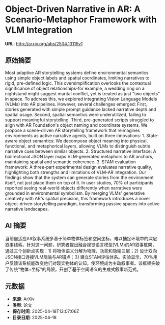 # Object-Driven Narrative in AR: A Scenario-Metaphor Framework with VLM Integration

**URL**: http://arxiv.org/abs/2504.13119v1

## 原始摘要

Most adaptive AR storytelling systems define environmental semantics using
simple object labels and spatial coordinates, limiting narratives to rigid,
pre-defined logic. This oversimplification overlooks the contextual
significance of object relationships-for example, a wedding ring on a
nightstand might suggest marital conflict, yet is treated as just "two objects"
in space. To address this, we explored integrating Vision Language Models
(VLMs) into AR pipelines. However, several challenges emerged: First, stories
generated with simple prompt guidance lacked narrative depth and spatial usage.
Second, spatial semantics were underutilized, failing to support meaningful
storytelling. Third, pre-generated scripts struggled to align with AR
Foundation's object naming and coordinate systems. We propose a scene-driven AR
storytelling framework that reimagines environments as active narrative agents,
built on three innovations: 1. State-aware object semantics: We decompose
object meaning into physical, functional, and metaphorical layers, allowing
VLMs to distinguish subtle narrative cues between similar objects. 2.
Structured narrative interface: A bidirectional JSON layer maps VLM-generated
metaphors to AR anchors, maintaining spatial and semantic coherence. 3. STAM
evaluation framework: A three-part experimental design evaluates narrative
quality, highlighting both strengths and limitations of VLM-AR integration. Our
findings show that the system can generate stories from the environment itself,
not just place them on top of it. In user studies, 70% of participants reported
seeing real-world objects differently when narratives were grounded in
environmental symbolism. By merging VLMs' generative creativity with AR's
spatial precision, this framework introduces a novel object-driven storytelling
paradigm, transforming passive spaces into active narrative landscapes.


## AI 摘要

当前自适应AR叙事系统多基于简单物体标签和空间坐标，难以捕捉环境中的深层叙事线索。针对这一问题，研究者提出融合视觉语言模型(VLM)的AR叙事框架，通过三个创新点实现：1) 将物体语义分解为物理、功能和隐喻三层；2) 设计双向JSON接口连接VLM隐喻与AR锚点；3) 建立STAM评估体系。实验显示，70%用户反馈该系统能改变他们对现实物体的认知，使环境成为主动叙事者。该框架突破了传统"物体+坐标"的局限，开创了基于空间语义的生成式叙事新范式。

## 元数据

- **来源**: ArXiv
- **类型**: 论文
- **保存时间**: 2025-04-18T13:07:06Z
- **目录日期**: 2025-04-18
